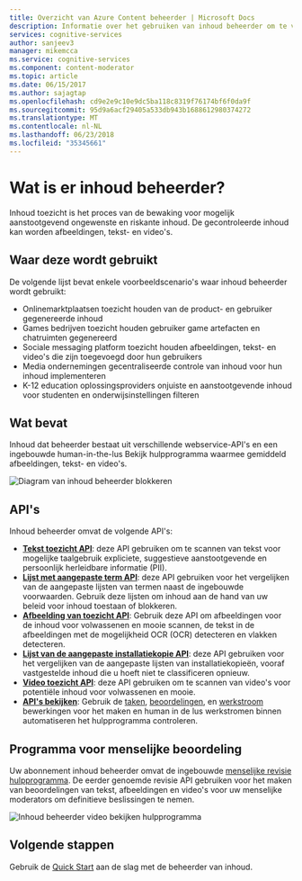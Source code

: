 ```yaml
---
title: Overzicht van Azure Content beheerder | Microsoft Docs
description: Informatie over het gebruiken van inhoud beheerder om te volgen, vlag, beoordelen en filteren ongeschikte inhoud in gebruikers gegenereerde inhoud.
services: cognitive-services
author: sanjeev3
manager: mikemcca
ms.service: cognitive-services
ms.component: content-moderator
ms.topic: article
ms.date: 06/15/2017
ms.author: sajagtap
ms.openlocfilehash: cd9e2e9c10e9dc5ba118c8319f76174bf6f0da9f
ms.sourcegitcommit: 95d9a6acf29405a533db943b1688612980374272
ms.translationtype: MT
ms.contentlocale: nl-NL
ms.lasthandoff: 06/23/2018
ms.locfileid: "35345661"
---
```

# <a name="what-is-content-moderator"></a>Wat is er inhoud beheerder?

Inhoud toezicht is het proces van de bewaking voor mogelijk aanstootgevend ongewenste en riskante inhoud. De gecontroleerde inhoud kan worden afbeeldingen, tekst- en video's.

## <a name="where-it-is-used"></a>Waar deze wordt gebruikt

De volgende lijst bevat enkele voorbeeldscenario's waar inhoud beheerder wordt gebruikt:

- Onlinemarktplaatsen toezicht houden van de product- en gebruiker gegenereerde inhoud
- Games bedrijven toezicht houden gebruiker game artefacten en chatruimten gegenereerd
- Sociale messaging platform toezicht houden afbeeldingen, tekst- en video's die zijn toegevoegd door hun gebruikers
- Media ondernemingen gecentraliseerde controle van inhoud voor hun inhoud implementeren
- K-12 education oplossingsproviders onjuiste en aanstootgevende inhoud voor studenten en onderwijsinstellingen filteren

## <a name="what-it-includes"></a>Wat bevat

Inhoud dat beheerder bestaat uit verschillende webservice-API's en een ingebouwde human-in-the-lus Bekijk hulpprogramma waarmee gemiddeld afbeeldingen, tekst- en video's.

![Diagram van inhoud beheerder blokkeren](images/content-moderator-block-diagram.png)

## <a name="apis"></a>API's

Inhoud beheerder omvat de volgende API's:
  - [**Tekst toezicht API**](text-moderation-api.md): deze API gebruiken om te scannen van tekst voor mogelijke taalgebruik expliciete, suggestieve aanstootgevende en persoonlijk herleidbare informatie (PII).
  - [**Lijst met aangepaste term API**](try-terms-list-api.md): deze API gebruiken voor het vergelijken van de aangepaste lijsten van termen naast de ingebouwde voorwaarden. Gebruik deze lijsten om inhoud aan de hand van uw beleid voor inhoud toestaan of blokkeren.  
  - [**Afbeelding van toezicht API**](image-moderation-api.md): Gebruik deze API om afbeeldingen voor de inhoud voor volwassenen en mooie scannen, de tekst in de afbeeldingen met de mogelijkheid OCR (OCR) detecteren en vlakken detecteren.
  - [**Lijst van de aangepaste installatiekopie API**](try-image-list-api.md): deze API gebruiken voor het vergelijken van de aangepaste lijsten van installatiekopieën, vooraf vastgestelde inhoud die u hoeft niet te classificeren opnieuw.
  - [**Video toezicht API**](video-moderation-api.md): deze API gebruiken om te scannen van video's voor potentiële inhoud voor volwassenen en mooie.
  - [**API's bekijken**](try-review-api-job.md): Gebruik de [taken](try-review-api-job.md), [beoordelingen](try-review-api-review.md), en [werkstroom](try-review-api-workflow.md) bewerkingen voor het maken en human in de lus werkstromen binnen automatiseren het hulpprogramma controleren.

## <a name="human-review-tool"></a>Programma voor menselijke beoordeling

Uw abonnement inhoud beheerder omvat de ingebouwde [menselijke revisie hulpprogramma](Review-Tool-User-Guide/human-in-the-loop.md). De eerder genoemde revisie API gebruiken voor het maken van beoordelingen van tekst, afbeeldingen en video's voor uw menselijke moderators om definitieve beslissingen te nemen.

![Inhoud beheerder video bekijken hulpprogramma](images/video-review-default-view.png)

## <a name="next-steps"></a>Volgende stappen

Gebruik de [Quick Start](quick-start.md) aan de slag met de beheerder van inhoud.
